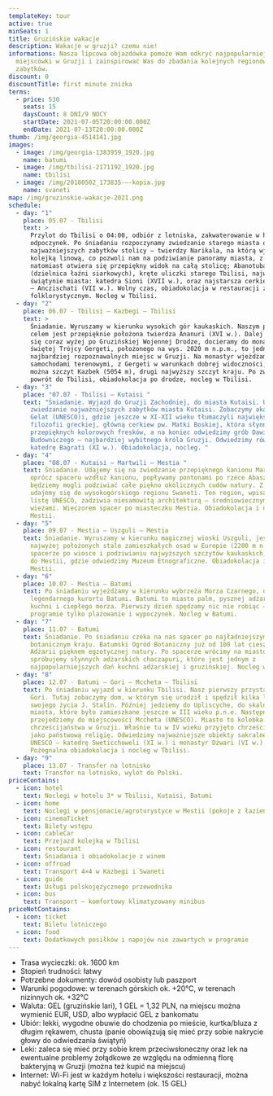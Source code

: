 ```yaml
---
templateKey: tour
active: true
minSeats: 1
title: Gruzińskie wakacje
description: Wakacje w gruzji? czemu nie!
informations: Nasza lipcowa objazdówka pomoże Wam odkryć najpopularniejsze
  miejscówki w Gruzji i zainspirować Was do zbadania kolejnych regionów i
  zabytków.
discount: 0
discountTitle: first minute zniżka
terms:
  - price: 530
    seats: 15
    daysCount: 8 DNI/9 NOCY
    startDate: 2021-07-05T20:00:00.000Z
    endDate: 2021-07-13T20:00:00.000Z
thumb: /img/georgia-4514141.jpg
images:
  - image: /img/georgia-1383959_1920.jpg
    name: batumi
  - image: /img/tbilisi-2171192_1920.jpg
    name: tbilisi
  - image: /img/20180502_173835-—-kopia.jpg
    name: svaneti
map: /img/gruzinskie-wakacje-2021.png
schedule:
  - day: "1"
    place: 05.07 - Tbilisi
    text: >
      Przylot do Tbilisi o 04:00, odbiór z lotniska, zakwaterowanie w hotelu,
      odpoczynek. Po śniadaniu rozpoczynamy zwiedzanie starego miasta oraz
      najważniejszych zabytków stolicy – twierdzy Narikala, na którą wjedziemy
      kolejką linową, co pozwoli nam na podziwianie panoramy miasta, z twierdzy
      natomiast otwiera się przepiękny widok na całą stolicę; Abanotubani
      (dzielnica łaźni siarkowych), kręte uliczki starego Tbilisi, najważniejsze
      świątynie miasta: katedra Sioni (XVII w.), oraz najstarsza cerkiew Tbilisi
      – Anczischati (VII w.). Wolny czas, obiadokolacja w restauracji z pokazem
      folklorystycznym. Nocleg w Tbilisi.
  - day: "2"
    place: 06.07 - Tbilisi – Kazbegi – Tbilisi
    text: >
      Śniadanie. Wyruszamy w kierunku wysokich gór kaukaskich. Naszym pierwszym
      celem jest przepięknie położona twierdza Ananuri (XVI w.). Dalej wspinając
      się coraz wyżej po Gruzińskiej Wojennej Drodze, docieramy do monastyru
      świętej Trójcy Gergeti, położonego na wys. 2020 m n.p.m., to jedno z
      najbardziej rozpoznawalnych miejsc w Gruzji. Na monastyr wjeżdżamy
      samochodami terenowymi, z Gergeti w warunkach dobrej widoczności, zobaczyć
      można szczyt Kazbek (5054 m), drugi najwyższy szczyt kraju. Po zwiedzaniu
      powrót do Tbilisi, obiadokolacja po drodze, nocleg w Tbilisi. 
  - day: "3"
    place: "07.07 - Tbilisi – Kutaisi "
    text: "Śniadanie. Wyjazd do Gruzji Zachodniej, do miasta Kutaisi. Udajemy się na
      zwiedzanie najważniejszych zabytków miasta Kutaisi. Zobaczymy akademię
      Gelat (UNESCO)i, gdzie jeszcze w XI-XII wieku tłumaczyli największe dzieła
      filozofii greckiej, główną cerkiew pw. Matki Boskiej, która słynna jest z
      przepięknych kolorowych fresków, a na koniec odwiedzimy grób Dawida
      Budowniczego – najbardziej wybitnego króla Gruzji. Odwiedzimy również
      katedrę Bagrati (XI w.). Obiadokolacja, nocleg. "
  - day: "4"
    place: "08.07 - Kutaisi – Martwili – Mestia "
    text: Śniadanie. Udajemy się na zwiedzanie przepięknego kanionu Martwili, gdzie
      oprócz spaceru wzdłuż kanionu, popływamy pontonami po rzece Abasza i
      będziemy mogli podziwiać całe piękno okolicznych cudów natury. Z Martwili
      udajemy się do wysokogórskiego regionu Swaneti. Ten region, wpisany na
      listę UNESCO, zadziwia niesamowitą architekturą – średniowiecznymi
      wieżami. Wieczorem spacer po miasteczku Mestia. Obiadokolacja i nocleg w
      Mestii.
  - day: "5"
    place: 09.07 - Mestia – Uszguli – Mestia
    text: Śniadanie. Wyruszamy w kierunku magicznej wioski Uszguli, jest to jedna z
      najwyżej położonych stale zamieszkałych osad w Europie (2200 m n.p.m.). Po
      spacerze po wiosce i podziwianiu najwyższych szczytów kaukaskich, wrócimy
      do Mestii, gdzie odwiedzimy Muzeum Etnograficzne. Obiadokolacja i nocleg w
      Mestii.
  - day: "6"
    place: 10.07 - Mestia – Batumi
    text: Po śniadaniu wyjeżdżamy w kierunku wybrzeża Morza Czarnego, do
      legendarnego kurortu Batumi. Batumi to miasto palm, pysznej adżarskiej
      kuchni i ciepłego morza. Pierwszy dzień spędzamy nic nie robiąc – w
      programie tylko plażowanie i wypoczynek. Nocleg w Batumi.
  - day: "7"
    place: 11.07 - Batumi
    text: Śniadanie. Po śniadaniu czeka na nas spacer po najładniejszym ogrodzie
      botanicznym kraju. Batumski Ogród Botaniczny już od 100 lat cieszy gości
      Adżarii pięknem egzotycznej natury. Po spacerze wrócimy na miasto i
      spróbujemy słynnych adżarskich chaczapuri, które jest jednym z
      najpopularniejszych dań kuchni adżarskiej i gruzińskiej. Nocleg w Batumi.
  - day: "8"
    place: 12.07 - Batumi – Gori – Mccheta – Tbilisi
    text: Po śniadaniu wyjazd w kierunku Tbilisi. Nasz pierwszy przystanek to miasto
      Gori. Tutaj zobaczymy dom, w którym się urodził i spędził kilka lat
      swojego życia J. Stalin. Później jedziemy do Upliscyche, do skalnego
      miasta, które było zamieszkane jeszcze w III wieku p.n.e. Następnie
      przejedziemy do miejscowości Mccheta (UNESCO). Miasto to kolebka
      chrześcijaństwa w Gruzji. Właśnie tu w IV wieku przyjęto chrześcijaństwo
      jako państwową religię. Odwiedzimy najważniejsze obiekty sakralne z listy
      UNESCO – katedrę Sweticchoweli (XI w.) i monastyr Dżwari (VI w.).
      Pożegnalna obiadokolacja i nocleg w Tbilisi.
  - day: "9"
    place: 13.07 - Transfer na lotnisko
    text: Transfer na lotnisko, wylot do Polski.
priceContains:
  - icon: hotel
    text: Noclegi w hotelu 3* w Tbilisi, Kutaisi, Batumi
  - icon: home
    text: Noclegi w pensjonacie/agroturystyce w Mestii (pokoje z łazienkami)
  - icon: cinemaTicket
    text: Bilety wstępu
  - icon: cableCar
    text: Przejazd kolejką w Tbilisi
  - icon: restaurant
    text: Śniadania i obiadokolacje z winem
  - icon: offroad
    text: Transport 4×4 w Kazbegi i Swaneti
  - icon: guide
    text: Usługi polskojęzycznego przewodnika
  - icon: bus
    text: Transport – komfortowy klimatyzowany minibus
priceNotContains:
  - icon: ticket
    text: Biletu lotniczego
  - icon: food
    text: Dodatkowych posiłków i napojów nie zawartych w programie
---
```

* Trasa wycieczki: ok. 1600 km
* Stopień trudności: łatwy
* Potrzebne dokumenty: dowód osobisty lub paszport
* Warunki pogodowe: w terenach górskich ok. +20°C, w terenach nizinnych ok. +32°C
* Waluta: GEL (gruzińskie lari), 1 GEL = 1,32 PLN, na miejscu można wymienić EUR, USD, albo wypłacić GEL z bankomatu  
* Ubiór: lekki, wygodne obuwie do chodzenia po mieście, kurtka/bluza z długim rękawem, chusta (panie obowiązują się mieć przy sobie nakrycie głowy do odwiedzania świątyń)
* Leki: zaleca się mieć przy sobie krem przeciwsłoneczny oraz lek na ewentualne problemy żołądkowe ze względu na odmienną florę bakteryjną w Gruzji (można też kupić na miejscu)
* Internet: Wi-Fi jest w każdym hotelu i większości restauracji, można nabyć lokalną kartę SIM z Internetem (ok. 15 GEL)